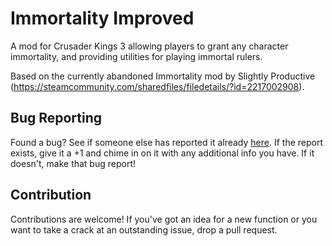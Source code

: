 # Immortality Improved

A mod for Crusader Kings 3 allowing players to grant any character immortality, and providing utilities for playing immortal rulers.

Based on the currently abandoned Immortality mod by Slightly Productive (https://steamcommunity.com/sharedfiles/filedetails/?id=2217002908).

## Bug Reporting

Found a bug? See if someone else has reported it already [here](https://github.com/paige404/CK3_Immortality/issues). If the report exists,
give it a +1 and chime in on it with any additional info you have. If it doesn't, make that bug report!

## Contribution

Contributions are welcome! If you've got an idea for a new function or you want to take a crack at an outstanding issue, drop a pull request.
